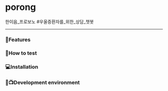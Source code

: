 # porong

한이음_프로보노
#우울증환자를_위한_상담_챗봇


-------------

### 🌈Features

### 🔎How to test

### 💻Installation

### 📜📺Development environment
